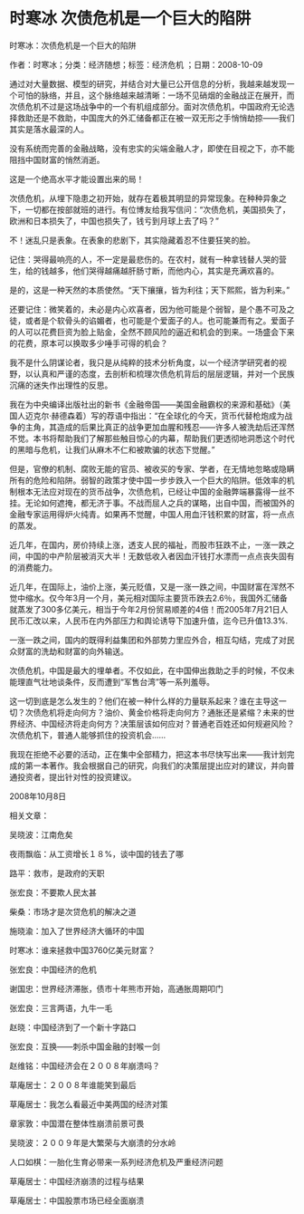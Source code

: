 # 时寒冰  次债危机是一个巨大的陷阱  
  
时寒冰：次债危机是一个巨大的陷阱  
作者：时寒冰；分类：经济随想；标签：经济危机 ；日期：2008-10-09  
通过对大量数据、模型的研究，并结合对大量已公开信息的分析，我越来越发现一个可怕的脉络，并且，这个脉络越来越清晰：一场不见硝烟的金融战正在展开，而次债危机不过是这场战争中的一个有机组成部分。面对次债危机，中国政府无论选择救助还是不救助，中国庞大的外汇储备都正在被一双无形之手悄悄劫掠——我们其实是落水最深的人。  
没有系统而完善的金融战略，没有忠实的尖端金融人才，即使在目视之下，亦不能阻挡中国财富的悄然消逝。  
这是一个绝高水平才能设置出来的局！  
次债危机，从埋下隐患之初开始，就存在着极其明显的异常现象。在种种异象之下，一切都在按部就班的进行。有位博友给我写信问：“次债危机，美国损失了，欧洲和日本损失了，中国也损失了，钱亏到月球上去了吗？”  
不！迷乱只是表象。在表象的悲剧下，其实隐藏着忍不住要狂笑的脸。  
记住：哭得最响亮的人，不一定是最悲伤的。在农村，就有一种拿钱替人哭的营生，给的钱越多，他们哭得越痛越肝肠寸断，而他内心，其实是充满欢喜的。  
是的，这是一种天然的本质使然。“天下攘攘，皆为利往；天下熙熙，皆为利来。”  
还要记住：微笑着的，未必是内心欢喜者，因为他可能是个弱智，是个愚不可及之徒，或者是个软骨头的谄媚者，也可能是个爱面子的人。也可能兼而有之。爱面子的人可以花费巨资为脸上贴金，全然不顾风险的逼近和机会的到来。一场盛会下来的花费，原本可以换取多少唾手可得的机会？  
我不是什么阴谋论者，我只是从纯粹的技术分析角度，以一个经济学研究者的视野，以认真和严谨的态度，去剖析和梳理次债危机背后的层层逻辑，并对一个民族沉痛的迷失作出理性的反思。  
我在为中央编译出版社出的新书《金融帝国——美国金融霸权的来源和基础》（美国人迈克尔·赫德森着）写的荐语中指出：“在全球化的今天，货币代替枪炮成为战争的主角，其造成的后果比真正的战争更加血腥和残忍——许多人被洗劫后还浑然不觉。本书将帮助我们了解那些触目惊心的内幕，帮助我们更透彻地洞悉这个时代的黑暗与危机，让我们从麻木不仁和被欺骗的状态下觉醒。”  
但是，官僚的机制、腐败无能的官员、被收买的专家、学者，在无情地忽略或隐瞒所有的危险和陷阱。弱智的政策才使中国一步步跌入一个巨大的陷阱。低效率的机制根本无法应对现在的货币战争，次债危机，已经让中国的金融弊端暴露得一丝不挂。无论如何遮掩，都无济于事。不战而屈人之兵的谋略，出自中国，而被国外的金融专家运用得炉火纯青。如果再不觉醒，中国人用血汗钱积累的财富，将一点点的蒸发。  
近几年，在国内，房价持续上涨，透支人民的福祉，而股市狂跌不止，一涨一跌之间，中国的中产阶层被消灭大半！无数低收入者因血汗钱打水漂而一点点丧失固有的消费能力。  
近几年，在国际上，油价上涨，美元贬值，又是一涨一跌之间，中国财富在浑然不觉中缩水。仅今年3月一个月，美元相对国际主要货币跌去2.6％，我国外汇储备就蒸发了300多亿美元，相当于今年2月份贸易顺差的4倍！而2005年7月21日人民币汇改以来，人民币在内外部压力和舆论诱导下加速升值，迄今已升值13.3%.  
一涨一跌之间，国内的既得利益集团和外部势力里应外合，相互勾结，完成了对民众财富的洗劫和财富的向外输送。  
次债危机，中国是最大的埋单者。不仅如此，在中国伸出救助之手的时候，不仅未能理直气壮地谈条件，反而遭到“军售台湾”等一系列羞辱。  
这一切到底是怎么发生的？他们在被一种什么样的力量联系起来？谁在主导这一切？次债危机将走向何方？油价、黄金价格将走向何方？通胀还是紧缩？未来的世界经济、中国经济将走向何方？决策层该如何应对？普通老百姓还如何规避风险？次债危机下，普通人能够抓住的投资机会……  
我现在拒绝不必要的活动，正在集中全部精力，把这本书尽快写出来——我计划完成的第一本著作。我会根据自己的研究，向我们的决策层提出应对的建议，并向普通投资者，提出针对性的投资建议。  
2008年10月8日  
  
相关文章：  
吴晓波：江南危矣  
夜雨飘临：从工资增长１８%，谈中国的钱去了哪  
路平：救市，是政府的天职  
张宏良：不要欺人民太甚  
柴桑：市场才是次贷危机的解决之道  
施晓渝：加入了世界经济大循环的中国  
时寒冰：谁来拯救中国3760亿美元财富？  
张宏良：中国经济的危机  
谢国忠：世界经济滞胀，债市十年熊市开始，高通胀周期叩门  
张宏良：三言两语，九牛一毛  
赵晓：中国经济到了一个新十字路口  
张宏良：互换——刺杀中国金融的封喉一剑  
赵维铭：中国经济会在２００８年崩溃吗？  
草庵居士：２００８年谁能笑到最后  
草庵居士：我怎么看最近中美两国的经济对策  
章家敦：中国潜在整体性崩溃前景可畏  
吴晓波：２００９年是大繁荣与大崩溃的分水岭  
人口如棋：一胎化生育必带来一系列经济危机及严重经济问题  
草庵居士：中国经济崩溃的过程与结果  
草庵居士：中国股票市场已经全面崩溃